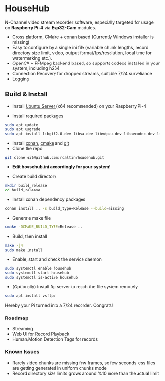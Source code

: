 # HouseHub

N-Channel video stream recorder software, especially targeted for usage on **Raspberry Pi-4** via **Esp32-Cam** modules.

- Cross platform, CMake + conan based (Currently Windows installer is missing)
- Easy to configure by a single ini file (variable chunk lengths, record directory size limit, video, output format/fps/resolution, local time for watermarking etc.).
- OpenCV + FFMpeg backend based, so supports codecs installed in your system, including h264
- Connection Recovery for dropped streams, suitable 7/24 surveliance
- Logging

## Build & Install
- Install [Ubuntu Server ](https://ubuntu.com/download/raspberry-pi "ubuntu server ")(x64 recommended) on your Raspberry Pi-4

- Install required packages
```bash
sudo apt update
sudo apt upgrade
sudo apt install libgtk2.0-dev libva-dev libvdpau-dev libavcodec-dev libavformat-dev libavutil-dev libswscale-dev
```

- Install [conan](https://docs.conan.io/en/latest/installation.html "conan"), [cmake](https://cmake.org/install/ "cmake") and [git](https://git-scm.com/book/en/v2/Getting-Started-Installing-Git "git")
- Clone the repo
```bash
git clone git@github.com:rcaltin/househub.git
```

- **Edit househub.ini accordingly for your system!**

- Create build directory 
```bash
mkdir build_release
cd build_release
```

- Install conan dependency packages
```bash
conan install .. -s build_type=Release --build=missing
```

- Generate make file
```bash
cmake -DCMAKE_BUILD_TYPE=Release ..
```

- Build, then install
```bash
make -j4
sudo make install
```

- Enable, start and check the service daemon
```bash
sudo systemctl enable househub
sudo systemctl start househub
sudo systemctl is-active househub
```
- (Optionally) Install ftp server to reach the file system remotely
```bash
sudo apt install vsftpd
```

Hereby your Pi turned into a 7/24 recorder. Congrats!

### Roadmap
- Streaming
- Web UI for Record Playback
- Human/Motion Detection Tags for records

### Known Issues
- Rarely video chunks are missing few frames, so few seconds less files are getting generated in uniform chunks mode
- Record directory size limits grows around %10 more than the actual limit
